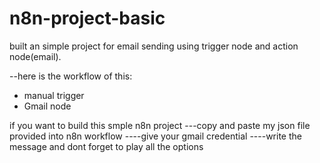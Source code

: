 # n8n-project-basic
built an simple project for email sending using trigger node and action node(email).

 --here is the workflow of this:
   * manual trigger
   * Gmail node

if you want to build this smple n8n project 
---copy and paste my json file provided into n8n workflow
----give your gmail credential
----write the message and dont forget to play all the options 
